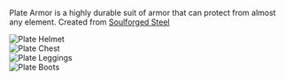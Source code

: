 Plate Armor is a highly durable suit of armor that can protect from almost any element. Created from [Soulforged Steel](soulforged_steel.md)

![Plate Helmet](item:betterwithmods:steel_helmet)   
![Plate Chest](item:betterwithmods:steel_chest)  
![Plate Leggings](item:betterwithmods:steel_pants)  
![Plate Boots](item:betterwithmods:steel_boots)

 

